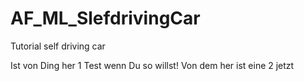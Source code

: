 # AF_ML_SlefdrivingCar
Tutorial self driving car

Ist von Ding her 1 Test wenn Du so willst!
Von dem her ist eine 2 jetzt

